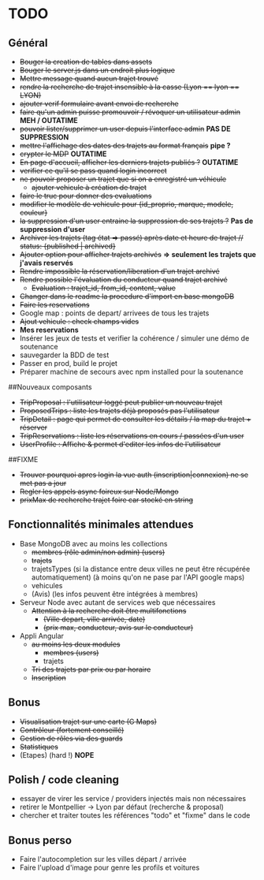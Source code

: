 # TODO

## Général
- ~~Bouger la creation de tables dans assets~~
- ~~Bouger le server.js dans un endroit plus logique~~
- ~~Mettre message quand aucun trajet trouvé~~
- ~~rendre la recherche de trajet insensible à la casse (Lyon == lyon == LYON)~~
- ~~ajouter verif formulaire avant envoi de recherche~~
- ~~faire qu'un admin puisse promouvoir / révoquer un utilisateur admin~~ **MEH / OUTATIME**
- ~~pouvoir lister/supprimer un user depuis l'interface admin~~ **PAS DE SUPPRESSION**
- ~~mettre l'affichage des dates des trajets au format français~~ **pipe ?**
- ~~crypter le MDP~~ **OUTATIME**
- ~~En page d'accueil, afficher les derniers trajets publiés ?~~ **OUTATIME**
- ~~verifier ce qu'il se pass quand login incorrect~~
- ~~ne pouvoir proposer un trajet que si on a enregistré un véhicule~~
  - ~~ajouter vehicule à création de trajet~~
- ~~faire le truc pour donner des evaluations~~
- ~~modifier le modèle de vehicule pour {id_proprio, marque, modele, couleur}~~
- ~~la suppression d'un user entraine la suppression de ses trajets ?~~ **Pas de suppression d'user**
- ~~Archiver les trajets (tag état => passé) après date et heure de trajet // status: {published | archived}~~
- ~~Ajouter option pour afficher trajets archivés~~ **=> seulement les trajets que j'avais reservés**
- ~~Rendre impossible la réservation/liberation d'un trajet archivé~~
- ~~Rendre possible l'évaluation du conducteur quand trajet archivé~~
  - ~~Evaluation : trajet_id, from_id, content, value~~
- ~~Changer dans le readme la procedure d'import en base mongoDB~~
- ~~Faire les reservations~~
- Google map : points de depart/ arrivees de tous les trajets
- ~~Ajout vehicule : check champs vides~~
- **Mes reservations**
- Insérer les jeux de tests et verifier la cohérence / simuler une démo de soutenance
- sauvegarder la BDD de test
- Passer en prod, build le projet
- Préparer machine de secours avec npm installed pour la soutenance



##Nouveaux composants
- ~~TripProposal : l'utilisateur loggé peut publier un nouveau trajet~~
- ~~ProposedTrips : liste les trajets déjà proposés pas l'utilisateur~~
- ~~TripDetail : page qui permet de consulter les détails / la map du trajet + réserver~~
- ~~TripReservations : liste les réservations en cours / passées d'un user~~
- ~~UserProfile : Affiche & permet d'editer les infos de l'utilisateur~~


##FIXME
- ~~Trouver pourquoi apres login la vue auth (inscription|connexion) ne se met pas a jour~~
- ~~Regler les appels async foireux sur Node/Mongo~~
- ~~prixMax de recherche trajet foire car stocké en string~~


## Fonctionnalités minimales attendues
- Base MongoDB avec au moins les collections
  - ~~membres (rôle admin/non admin) (users)~~
  - ~~trajets~~
  - trajetsTypes (si la distance entre deux villes ne peut  être récupérée automatiquement) (à moins qu'on ne pase par l'API google maps)
  - vehicules
  - (Avis) (les infos peuvent être intégrées à membres)
- Serveur Node avec autant de services web que nécessaires
  - ~~Attention à la recherche doit être multifonctions~~
    - ~~(Ville depart, ville arrivée, date)~~ 
    - ~~(prix max, conducteur, avis sur le conducteur)~~
- Appli Angular
  - ~~au moins les deux modules~~
    - ~~membres (users)~~
    - trajets
  - ~~Tri des trajets par prix ou par horaire~~
  - ~~Inscription~~

## Bonus
- ~~Visualisation trajet sur une carte (G Maps)~~
- ~~Contrôleur (fortement conseillé)~~
- ~~Gestion de rôles via des guards~~
- ~~Statistiques~~
- (Etapes) (hard !) **NOPE**

## Polish / code cleaning
- essayer de virer les service / providers injectés mais non nécessaires
- retirer le Montpellier -> Lyon par défaut (recherche & proposal)
- chercher et traiter toutes les références "todo" et "fixme" dans le code


## Bonus perso
- Faire l'autocompletion sur les villes départ / arrivée
- Faire l'upload d'image pour genre les profils et voitures

